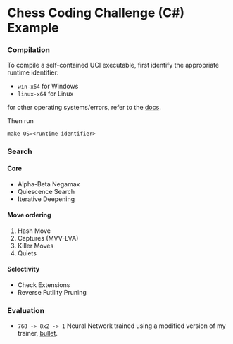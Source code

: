 # Chess Coding Challenge (C#) Example

### Compilation
To compile a self-contained UCI executable, first identify the appropriate runtime identifier:
- `win-x64` for Windows
- `linux-x64` for Linux

for other operating systems/errors, refer to the [docs](https://learn.microsoft.com/en-us/dotnet/core/rid-catalog).

Then run
```
make OS=<runtime identifier>
```

### Search

#### Core
- Alpha-Beta Negamax
- Quiescence Search
- Iterative Deepening

#### Move ordering
1. Hash Move
2. Captures (MVV-LVA)
3. Killer Moves
4. Quiets

#### Selectivity
- Check Extensions
- Reverse Futility Pruning


### Evaluation
- `768 -> 8x2 -> 1` Neural Network trained using a modified version of my trainer, [bullet](https://github.com/jw1912/bullet/tree/seb).

